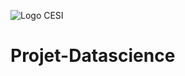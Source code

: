 ![Logo CESI](http://www.alsacetech.org/wp-content/uploads/2018/12/Cesi_Logo_INGENIEUR_quadri.png)
# Projet-Datascience
